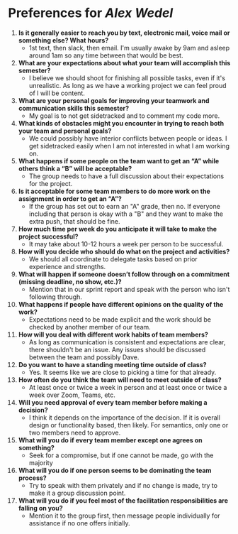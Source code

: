 # Preferences for _Alex Wedel_

1. __Is it generally easier to reach you by text, electronic mail, voice mail or something else?  What hours?__ 
   * 1st text, then slack, then email. I'm usually awake by 9am and asleep around 1am so any time between that would be best.
1. __What are your expectations about what your team will accomplish this semester?__ 
   * I believe we should shoot for finishing all possible tasks, even if it's unrealistic. As long as we have a working project we can feel proud of I will be content.
1. __What are your personal goals for improving your teamwork and communication skills this semester?__ 
   * My goal is to not get sidetracked and to comment my code more.
1. __What kinds of obstacles might you encounter in trying to reach both your team and personal goals?__ 
   * We could possibly have interior conflicts between people or ideas. I get sidetracked easily when I am not interested in what I am working on.
1. __What happens if some people on the team want to get an “A” while others think a “B” will be acceptable?__ 
   * The group needs to have a full discussion about their expectations for the project.
1. __Is it acceptable for some team members to do more work on the assignment in order to get an “A”?__ 
   * If the group has set out to earn an "A" grade, then no. If everyone including that person is okay with a "B" and they want to make the extra push, that should be fine.
1. __How much time per week do you anticipate it will take to make the project successful?__ 
   * It may take about 10-12 hours a week per person to be successful.
1. __How will you decide who should do what on the project and activities?__ 
   * We should all coordinate to delegate tasks based on prior experience and strengths.
1. __What will happen if someone doesn’t follow through on a commitment (missing deadline, no show, etc.)?__ 
   * Mention that in our sprint report and speak with the person who isn't following through.
1. __What happens if people have different opinions on the quality of the work?__ 
   * Expectations need to be made explicit and the work should be checked by another member of our team.
1. __How will you deal with different work habits of team members?__ 
   * As long as communication is consistent and expectations are clear, there shouldn't be an issue. Any issues should be discussed between the team and possibly Dave.
1. __Do you want to have a standing meeting time outside of class?__ 
   * Yes. It seems like we are close to picking a time for that already.
1. __How often do you think the team will need to meet outside of class?__ 
   * At least once or twice a week in person and at least once or twice a week over Zoom, Teams, etc.
1. __Will you need approval of every team member before making a decision?__ 
   * I think it depends on the importance of the decision. If it is overall design or functionality based, then likely. For semantics, only one or two members need to approve.
1. __What will you do if every team member except one agrees on something?__ 
   * Seek for a compromise, but if one cannot be made, go with the majority
1. __What will you do if one person seems to be dominating the team process?__ 
   * Try to speak with them privately and if no change is made, try to make it a group discussion point.
1. __What will you do if you feel most of the facilitation responsibilities are falling on you?__ 
   * Mention it to the group first, then message people individually for assistance if no one offers initially.
